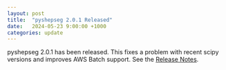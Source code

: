 ```yaml
---
layout: post
title:  "pyshepseg 2.0.1 Released"
date:   2024-05-23 9:00:00 +1000
categories: update
---
```


pyshepseg 2.0.1 has been released. This fixes a problem with recent scipy
versions and improves AWS Batch support. See the [Release Notes]( https://www.pyshepseg.org/en/latest/ReleaseNotes.html).
